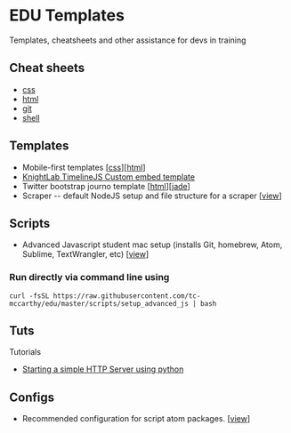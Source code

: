 # EDU Templates

Templates, cheatsheets and other assistance for devs in training

## Cheat sheets

- [css](cheatsheets/css.md)
- [html](cheatsheets/html.md)
- [git](cheatsheets/git.md)
- [shell](cheatsheets/shell.md)

## Templates

- Mobile-first templates [[css](templates/css/mobile-first.css)][[html](templates/html/mobile-first.html)]
- [KnightLab TimelineJS Custom embed template](templates/timelineJS)
- Twitter bootstrap journo template [[html](templates/html/bootstrap.html)][[jade](templates/jade/bootstrap.jade)]
- Scraper -- default NodeJS setup and file structure for a scraper [[view](templates/scraper)]

## Scripts

- Advanced Javascript student mac setup (installs Git, homebrew, Atom, Sublime, TextWrangler, etc) [[view](scripts/setup_advanced_js)]

### Run directly via command line using

`curl -fsSL https://raw.githubusercontent.com/tc-mccarthy/edu/master/scripts/setup_advanced_js | bash`

## Tuts

Tutorials

- [Starting a simple HTTP Server using python](tuts/simplehttpserver.md)

## Configs

- Recommended configuration for script atom packages. [[view](configs/atom.cson)]
